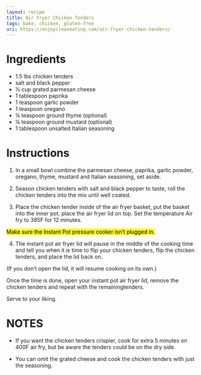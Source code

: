 ```yaml
---
layout: recipe
title: Air Fryer Chicken Tenders
tags: bake, chicken, gluten-free
uri: https://enjoycleaneating.com/air-fryer-chicken-tenders/
---
```

# Ingredients
* 1.5 lbs chicken tenders
* salt and black pepper
* ½ cup grated parmesan cheese
* 1 tablespoon paprika
* 1 teaspoon garlic powder
* 1 teaspoon oregano
* ¼ teaspoon ground thyme (optional)
* ¼ teaspoon ground mustard (optional)
* 1 tablespoon unsalted Italian seasoning

# Instructions
1. In a small bowl combine the parmesan cheese, paprika, garlic powder, oregano, thyme, mustard and Italian seasoning, set aside.

2. Season chicken tenders with salt and black pepper to taste, roll the chicken tenders into the mix until well coated.

3. Place the chicken tender inside of the air fryer basket, put the basket into the inner pot, place the air fryer lid on top. Set the temperature Air fry to 385F for 12 minutes.

<mark>Make sure the Instant Pot pressure cooker isn’t plugged in.</mark>

4. The instant pot air fryer lid will pause in the middle of the cooking time and tell you when it is time to flip your chicken tenders, flip the chicken tenders, and place the lid back on.

(If you don’t open the lid, it will resume cooking on its own.)

Once the time is done, open your instant pot air fryer lid, remove the chicken tenders and repeat with the remainingtenders.

Serve to your liking.

# NOTES
* If you want the chicken tenders crispier, cook for extra 5 minutes on 400F air fry, but be aware the tenders could be on the dry side.

* You can omit the grated cheese and cook the chicken tenders with just the seasoning.